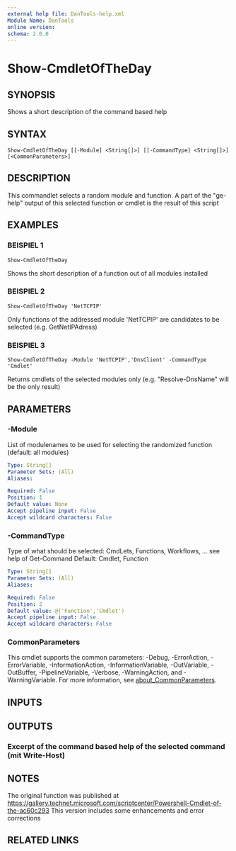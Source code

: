 ```yaml
---
external help file: DanTools-help.xml
Module Name: DanTools
online version:
schema: 2.0.0
---
```


# Show-CmdletOfTheDay

## SYNOPSIS
Shows a short description of the command based help

## SYNTAX

```
Show-CmdletOfTheDay [[-Module] <String[]>] [[-CommandType] <String[]>] [<CommonParameters>]
```

## DESCRIPTION
This commandlet selects a random module and function. 
A part of the "ge-help" output of this selected function or cmdlet is the result of this script

## EXAMPLES

### BEISPIEL 1
```
Show-CmdletOfTheDay
```

Shows the short description of a function out of all modules installed

### BEISPIEL 2
```
Show-CmdletOfTheDay 'NetTCPIP'
```

Only functions of the addressed module 'NetTCPIP' are candidates to be selected (e.g.
GetNetIPAdress)

### BEISPIEL 3
```
Show-CmdletOfTheDay -Module 'NetTCPIP','DnsClient' -CommandType 'Cmdlet'
```

Returns cmdlets of the selected modules only  (e.g.
"Resolve-DnsName" will be the only result)

## PARAMETERS

### -Module
List of modulenames to be used for selecting the randomized function (default: all modules)

```yaml
Type: String[]
Parameter Sets: (All)
Aliases:

Required: False
Position: 1
Default value: None
Accept pipeline input: False
Accept wildcard characters: False
```

### -CommandType
Type of what should be selected: CmdLets, Functions, Workflows, ...
see help of Get-Command
Default: Cmdlet, Function

```yaml
Type: String[]
Parameter Sets: (All)
Aliases:

Required: False
Position: 2
Default value: @('Function','Cmdlet')
Accept pipeline input: False
Accept wildcard characters: False
```

### CommonParameters
This cmdlet supports the common parameters: -Debug, -ErrorAction, -ErrorVariable, -InformationAction, -InformationVariable, -OutVariable, -OutBuffer, -PipelineVariable, -Verbose, -WarningAction, and -WarningVariable. For more information, see [about_CommonParameters](http://go.microsoft.com/fwlink/?LinkID=113216).

## INPUTS

## OUTPUTS

### Excerpt of the command based help of the selected command (mit Write-Host)
## NOTES
The original function was published at https://gallery.technet.microsoft.com/scriptcenter/Powershell-Cmdlet-of-the-ac60c293
This version includes some enhancements and error corrections

## RELATED LINKS
